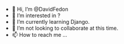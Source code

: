 - 👋 Hi, I’m @DavidFedon
- 👀 I’m interested in ?
- 🌱 I’m currently learning Django.
- 💞️ I’m not looking to collaborate at this time.
- 📫 How to reach me ...

<!---
DavidFedon/DavidFedon is a ✨ special ✨ repository because its `README.md` (this file) appears on your GitHub profile.
You can click the Preview link to take a look at your changes.
--->
